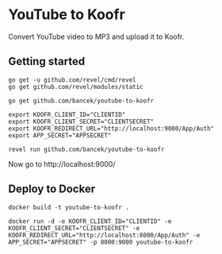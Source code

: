 # YouTube to Koofr

Convert YouTube video to MP3 and upload it to Koofr.

## Getting started

```
go get -u github.com/revel/cmd/revel
go get github.com/revel/modules/static

go get github.com/bancek/youtube-to-koofr

export KOOFR_CLIENT_ID="CLIENTID"
export KOOFR_CLIENT_SECRET="CLIENTSECRET"
export KOOFR_REDIRECT_URL="http://localhost:9000/App/Auth"
export APP_SECRET="APPSECRET"

revel run github.com/bancek/youtube-to-koofr
```

Now go to http://localhost:9000/

## Deploy to Docker

```
docker build -t youtube-to-koofr .

docker run -d -e KOOFR_CLIENT_ID="CLIENTID" -e KOOFR_CLIENT_SECRET="CLIENTSECRET" -e KOOFR_REDIRECT_URL="http://localhost:8000/App/Auth" -e APP_SECRET="APPSECRET" -p 8000:9000 youtube-to-koofr
```
